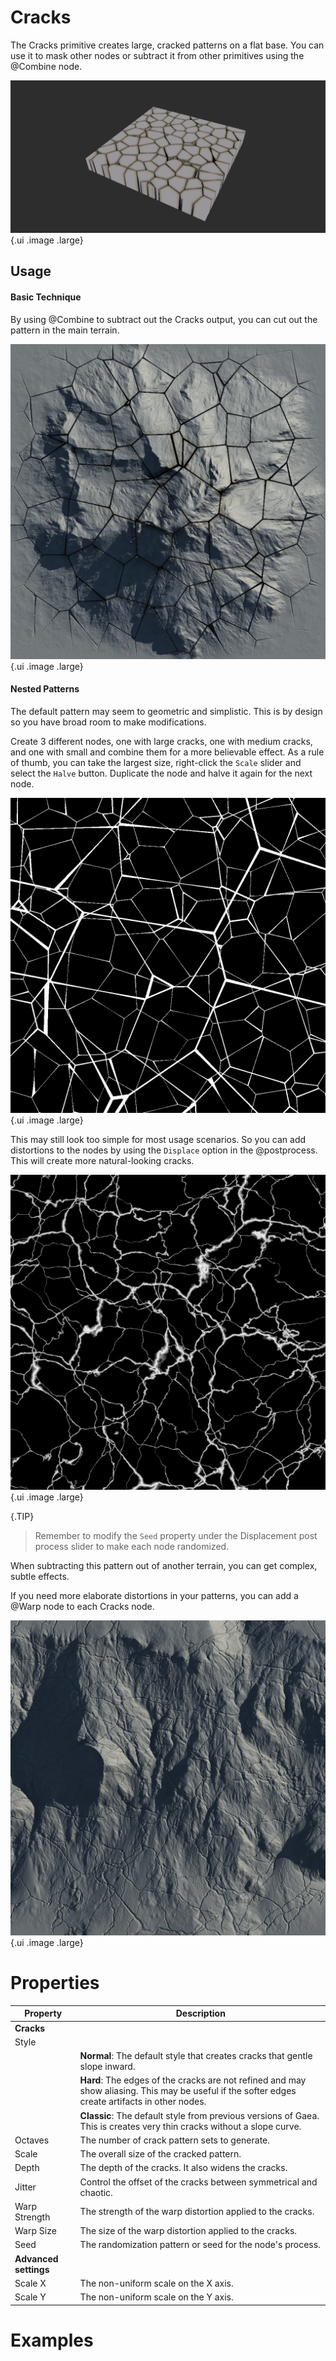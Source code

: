 # Cracks



The Cracks primitive creates large, cracked patterns on a flat base. You
can use it to mask other nodes or subtract it from other primitives
using the @Combine node.

![](/images/ref/Cracks/Cracks.webp){.ui .image .large}

## Usage

#### Basic Technique

By using @Combine to subtract out the Cracks output, you can cut out the
pattern in the main terrain.

![](/images/ref/Cracks/usage-1.webp){.ui .image .large}

#### Nested Patterns

The default pattern may seem to geometric and simplistic. This is by
design so you have broad room to make modifications.

Create 3 different nodes, one with large cracks, one with medium cracks,
and one with small and combine them for a more believable effect. As a
rule of thumb, you can take the largest size, right-click the `Scale`
slider and select the `Halve` button. Duplicate the node and halve it
again for the next node.

![](/images/ref/Cracks/usage-2.webp){.ui .image .large}

This may still look too simple for most usage scenarios. So you can add
distortions to the nodes by using the `Displace` option in the
@postprocess. This will create more natural-looking cracks.

![](/images/ref/Cracks/usage-3.webp){.ui .image .large}

{.TIP}

> Remember to modify the `Seed` property under the Displacement post
> process slider to make each node randomized.

When subtracting this pattern out of another terrain, you can get complex, subtle effects.

If you need more elaborate distortions in your patterns, you can add a @Warp node to each Cracks node.

![](/images/ref/Cracks/usage-4.webp){.ui .image .large}



# Properties


| Property | Description| 
| -------- | -----------|
| **Cracks** |  |
| Style |  |
| | **Normal**: The default style that creates cracks that gentle slope inward. |
| | **Hard**: The edges of the cracks are not refined and may show aliasing. This may be useful if the softer edges create artifacts in other nodes. |
| | **Classic**: The default style from previous versions of Gaea. This is creates very thin cracks without a slope curve. |
| Octaves | The number of crack pattern sets to generate. |
| Scale | The overall size of the cracked pattern. |
| Depth | The depth of the cracks. It also widens the cracks. |
| Jitter | Control the offset of the cracks between symmetrical and chaotic. |
| Warp Strength | The strength of the warp distortion applied to the cracks. |
| Warp Size | The size of the warp distortion applied to the cracks. |
| Seed | The randomization pattern or seed for the node's process. |
| **Advanced settings** |  |
| Scale X | The non-uniform scale on the X axis. |
| Scale Y | The non-uniform scale on the Y axis. |




# Examples
